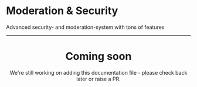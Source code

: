 # Moderation & Security

Advanced security- and moderation-system with tons of features

---

<center><h1>Coming soon</h1></center>
<center>We're still working on adding this documentation file - please check back later or raise a PR.</center>